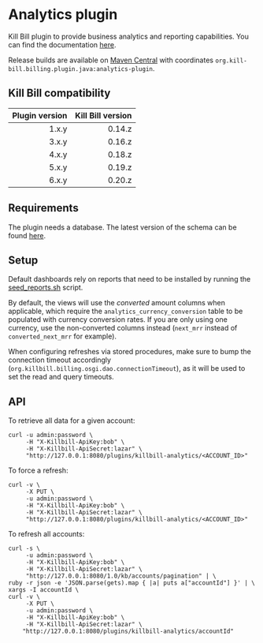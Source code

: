 Analytics plugin
================

Kill Bill plugin to provide business analytics and reporting capabilities. You can find the documentation [here](http://docs.killbill.io/latest/userguide_analytics.html).

Release builds are available on [Maven Central](http://search.maven.org/#search%7Cga%7C1%7Cg%3A%22org.kill-bill.billing.plugin.java%22%20AND%20a%3A%22analytics-plugin%22) with coordinates `org.kill-bill.billing.plugin.java:analytics-plugin`.

Kill Bill compatibility
-----------------------

| Plugin version | Kill Bill version |
| -------------: | ----------------: |
| 1.x.y          | 0.14.z            |
| 3.x.y          | 0.16.z            |
| 4.x.y          | 0.18.z            |
| 5.x.y          | 0.19.z            |
| 6.x.y          | 0.20.z            |

Requirements
------------

The plugin needs a database. The latest version of the schema can be found [here](https://github.com/killbill/killbill-analytics-plugin/blob/master/src/main/resources/org/killbill/billing/plugin/analytics/ddl.sql).

Setup
-----

Default dashboards rely on reports that need to be installed by running the [seed_reports.sh](https://github.com/killbill/killbill-analytics-plugin/blob/master/src/main/resources/seed_reports.sh) script.

By default, the views will use the *converted* amount columns when applicable, which require the `analytics_currency_conversion` table to be populated with currency conversion rates. If you are only using one currency, use the non-converted columns instead (`next_mrr` instead of `converted_next_mrr` for example).

When configuring refreshes via stored procedures, make sure to bump the connection timeout accordingly (`org.killbill.billing.osgi.dao.connectionTimeout`), as it will be used to set the read and query timeouts.

API
---

To retrieve all data for a given account:

```
curl -u admin:password \
     -H "X-Killbill-ApiKey:bob" \
     -H "X-Killbill-ApiSecret:lazar" \
     "http://127.0.0.1:8080/plugins/killbill-analytics/<ACCOUNT_ID>"
```

To force a refresh:

```
curl -v \
     -X PUT \
     -u admin:password \
     -H "X-Killbill-ApiKey:bob" \
     -H "X-Killbill-ApiSecret:lazar" \
     "http://127.0.0.1:8080/plugins/killbill-analytics/<ACCOUNT_ID>"
```

To refresh all accounts:

```
curl -s \
     -u admin:password \
     -H "X-Killbill-ApiKey:bob" \
     -H "X-Killbill-ApiSecret:lazar" \
     "http://127.0.0.1:8080/1.0/kb/accounts/pagination" | \
ruby -r json -e 'JSON.parse(gets).map { |a| puts a["accountId"] }' | \
xargs -I accountId \
curl -v \
     -X PUT \
     -u admin:password \
     -H "X-Killbill-ApiKey:bob" \
     -H "X-Killbill-ApiSecret:lazar" \
    "http://127.0.0.1:8080/plugins/killbill-analytics/accountId"
```
